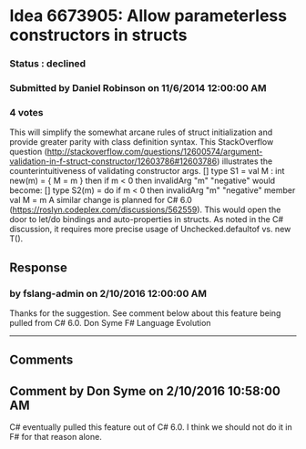 # Idea 6673905: Allow parameterless constructors in structs #

### Status : declined

### Submitted by Daniel Robinson on 11/6/2014 12:00:00 AM

### 4 votes

This will simplify the somewhat arcane rules of struct initialization and provide greater parity with class definition syntax. This StackOverflow question (http://stackoverflow.com/questions/12600574/argument-validation-in-f-struct-constructor/12603786#12603786) illustrates the counterintuitiveness of validating constructor args.
[<Struct>]
type S1 =
val M : int
new(m) =
{ M = m }
then if m < 0 then invalidArg "m" "negative"
would become:
[<Struct>]
type S2(m) =
do if m < 0 then invalidArg "m" "negative"
member val M = m
A similar change is planned for C# 6.0 (https://roslyn.codeplex.com/discussions/562559).
This would open the door to let/do bindings and auto-properties in structs. As noted in the C# discussion, it requires more precise usage of Unchecked.defaultof<T> vs. new T().



## Response 
### by fslang-admin on 2/10/2016 12:00:00 AM

Thanks for the suggestion. See comment below about this feature being pulled from C# 6.0.
Don Syme
F# Language Evolution

------------------------
## Comments


## Comment by Don Syme on 2/10/2016 10:58:00 AM
C# eventually pulled this feature out of C# 6.0. I think we should not do it in F# for that reason alone.

